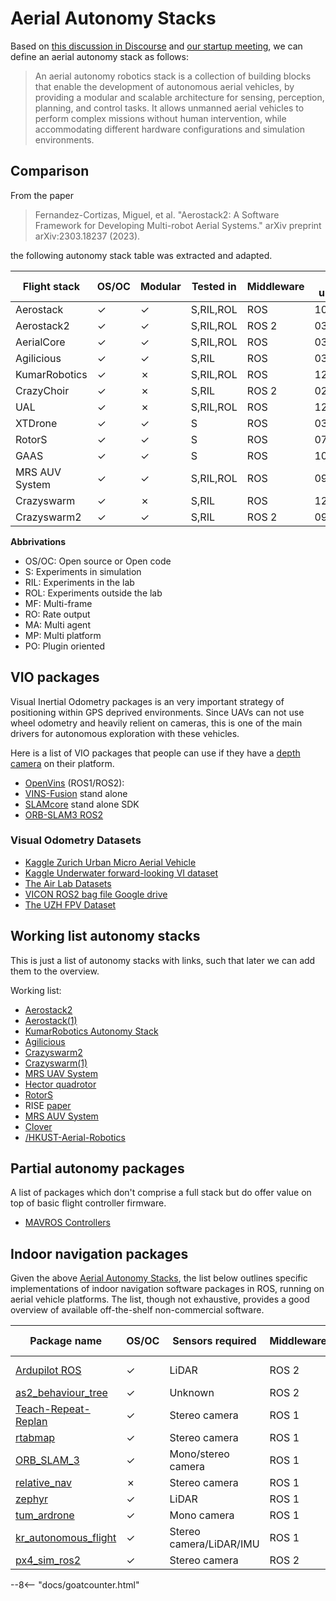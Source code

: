 # Aerial Autonomy Stacks

Based on [this discussion in Discourse]( https://discourse.ros.org/t/more-aerial-autonomy-stacks/30992/) and [our startup meeting](https://discourse.ros.org/t/start-up-meeting-aerial-robotics-wg/30869), we can define an aerial autonomy stack as follows:

> An aerial autonomy robotics stack is a collection of building blocks that enable the development of autonomous aerial vehicles, by providing a modular and scalable architecture for sensing, perception, planning, and control tasks. It allows unmanned aerial vehicles to perform complex missions without human intervention, while accommodating different hardware configurations and simulation environments.

## Comparison

From the paper

> Fernandez-Cortizas, Miguel, et al. "Aerostack2: A Software Framework for Developing Multi-robot Aerial Systems." arXiv preprint arXiv:2303.18237 (2023).

the following autonomy stack table was extracted and adapted.

| Flight stack   | OS/OC | Modular | Tested in | Middleware | last  update | MF  | RO  | MA  | MP  | PO  |
| -------------- | ----- | ------- | --------- | ---------- | ------------ | --- | --- | --- | --- | --- |
| Aerostack      | ✓    | ✓      | S,RIL,ROL   | ROS        | 10/2021      | ✗  | ✓  | ✓  | ✓  | ✗  |
| Aerostack2     | ✓    | ✓      | S,RIL,ROL   | ROS 2      | 03/2023      | ✓  | ✓  | ✓  | ✓  | ✓  |
| AerialCore     | ✓    | ✓      | S,RIL,ROL   | ROS        | 03/2023      | ✓  | ✓  | ✓  | ✗  | ✓  |
| Agilicious     | ✓    | ✓      | S,RIL      | ROS        | 03/2023      | ✗  | ✓  | ✗  | ✗  | ✗  |
| KumarRobotics  | ✓    | ✗      | S,RIL,ROL   | ROS        | 12/2022      | ✗  | ✓  | ✗  | ✓  | ✗  |
| CrazyChoir     | ✓    | ✗      | S,RIL      | ROS 2      | 02/2023      | ✗  | ✓  | ✓  | ✗  | ✗  |
| UAL            | ✓    | ✗      | S,RIL,ROL   | ROS        | 12/2022      | ✓  | ✗  | ✗  | ✓  | ✗  |
| XTDrone        | ✓    | ✓      | S         | ROS        | 03/2023      | ✗  | ✓  | ✗  | ✗  | ✗  |
| RotorS         | ✓    | ✓      | S         | ROS        | 07/2021      | ✗  | ✓  | ✗  | ✗  | ✗  |
| GAAS           | ✓    | ✓      | S         | ROS        | 10/2021      | ✗  | ✗  | ✗  | ✗  | ✗  |
| MRS AUV System | ✓    | ✓      | S,RIL,ROL   | ROS        | 09/2023      | ✓  | ✓  | ✓  | ✓  | ✗  |
| Crazyswarm     | ✓    | ✗      | S,RIL      | ROS        | 12/2022      | ✗  | ✓  | ✓  | ✗  | ✗  |
| Crazyswarm2     | ✓    | ✓      | S,RIL      | ROS 2       | 09/2023      | ✗  | ✓  | ✓  | ✗  | ✓  |


**Abbrivations**
* OS/OC: Open source or Open code
* S: Experiments in simulation
* RIL: Experiments in the lab
* ROL: Experiments outside the lab
* MF: Multi-frame
* RO: Rate output
* MA: Multi agent
* MP: Multi platform
* PO: Plugin oriented

## VIO packages

Visual Inertial Odometry packages is an very important strategy of positioning within GPS deprived environments. Since UAVs can not use wheel odometry and heavily relient on cameras, this is one of the main drivers for autonomous exploration with these vehicles.

Here is a list of VIO packages that people can use if they have a [depth camera](hardware.md) on their platform.

- [OpenVins](https://github.com/rpng/open_vins?tab=readme-ov-file) (ROS1/ROS2):
- [VINS-Fusion](https://github.com/HKUST-Aerial-Robotics/VINS-Fusion) stand alone
- [SLAMcore](https://www.slamcore.com/product/) stand alone SDK
- [ORB-SLAM3 ROS2](https://github.com/suchetanrs/ORB-SLAM3-ROS2-Docker)

### Visual Odometry Datasets

- [Kaggle Zurich Urban Micro Aerial Vehicle](https://www.kaggle.com/datasets/mrisdal/zurich-urban-micro-aerial-vehicle)
- [Kaggle Underwater forward-looking VI dataset](https://www.kaggle.com/datasets/viseaonlab/flsea-vi)
- [The Air Lab Datasets](https://theairlab.org/datasets/)
- [VICON ROS2 bag file Google drive](https://drive.google.com/drive/folders/1xQ1KcZhZ5pioPXTyrZBN6Mjxkfpcd_B3)
- [The UZH FPV Dataset](https://fpv.ifi.uzh.ch/datasets/)

## Working list autonomy stacks

This is just a list of autonomy stacks with links, such that later we can add them to the overview.

Working list:
* [Aerostack2](https://aerostack2.github.io/)
* [Aerostack(1)](https://github.com/cvar-upm/aerostack/wiki)
* [KumarRobotics Autonomy Stack](https://github.com/KumarRobotics/kr_autonomous_flight)
* [Agilicious](https://agilicious.readthedocs.io/en/latest/index.html)
* [Crazyswarm2](https://imrclab.github.io/crazyswarm2/)
* [Crazyswarm(1)](https://crazyswarm.readthedocs.io/en/latest/)
* [MRS UAV System](https://github.com/ctu-mrs/mrs_uav_system)
* [Hector quadrotor](http://wiki.ros.org/hector_quadrotor)
* [RotorS](https://github.com/ethz-asl/rotors_simulator)
* RISE [paper](https://doi.org/10.55417/fr.2023015)
* [MRS AUV System](https://github.com/ctu-mrs/mrs_uav_system)
* [Clover](https://github.com/CopterExpress/clover)
* [/HKUST-Aerial-Robotics](https://github.com/HKUST-Aerial-Robotics)

## Partial autonomy packages

A list of packages which don't comprise a full stack but do offer value on top of basic flight controller firmware.

* [MAVROS Controllers](https://github.com/Jaeyoung-Lim/mavros_controllers)

## Indoor navigation packages
Given the above [Aerial Autonomy Stacks](https://github.com/ROS-Aerial/aerial_robotic_landscape/blob/main/aerial_autonomy_stacks.md#aerial-autonomy-stacks), the list below outlines specific implementations of indoor navigation software packages in ROS, running on aerial vehicle platforms. The list, though not exhaustive, provides a good overview of available off-the-shelf non-commercial software.

| Package name        | OS/OC | Sensors required         | Middleware | Simulator | Platform/controller | Last updated  |
| ------------------- | ----- | ------------------------ | ----------- | ----------| ------------------- | ------------- |
| [Ardupilot ROS](https://github.com/ArduPilot/ardupilot_ros/tree/humble)   | ✓     | LiDAR        | ROS 2 | Gazebo | Iris coptor,Ardupilot | 02/2024 |
| [as2_behaviour_tree](https://github.com/aerostack2/aerostack2/tree/main/as2_behavior_tree)   | ✓     | Unknown | ROS 2 | Gazebo | Crazyflie,DJI,Tello | 02/2024 |
| [Teach-Repeat-Replan](https://github.com/HKUST-Aerial-Robotics/Teach-Repeat-Replan) | ✓     | Stereo camera  | ROS 1 | MockaFly | DJI N3 | 11/2020 |
| [rtabmap](https://github.com/matlabbe/rtabmap_drone_example)    | ✓     | Stereo camera  | ROS 1 | Gazebo | PX4 | 05/2023 |
| [ORB_SLAM_3](https://github.com/arthurfenderbucker/indoor_drone)   | ✓     | Mono/stereo camera | ROS 1 | N/A | Bebop 2 | 06/2023 |
| [relative_nav](https://github.com/rleish/relative_nav) | ✗     | Stereo camera  | ROS 1 | N/A | Rotorcraft | 04/2017 |
| [zephyr](https://github.com/vatanaksoytezer/zephyr)    | ✓     | LiDAR        | ROS 1 | RotorS/Gazebo | AscTec Firefly | 11/2018 |
| [tum_ardrone](https://github.com/tum-vision/tum_ardrone)  | ✓     | Mono camera     | ROS 1 | N/A | AR.Drone | 05/2014 |
| [kr_autonomous_flight](https://github.com/KumarRobotics/kr_autonomous_flight)   | ✓    | Stereo camera/LiDAR/IMU | ROS 1 | Gazebo | Pixhawk | 08/2023 |
| [px4_sim_ros2](https://github.com/ParsaKhaledi/px4_sim_ros2)   | ✓    | Stereo camera | ROS 2 | Gazebo | PX4 | 04/2024 |

--8<-- "docs/goatcounter.html"
